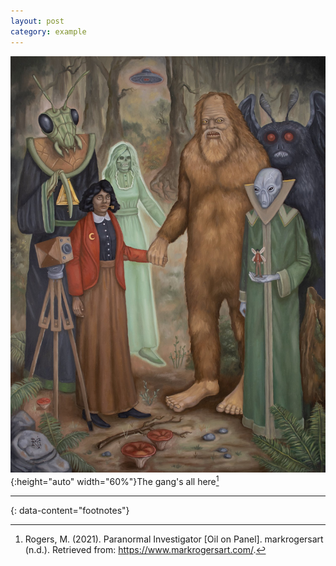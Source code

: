 ```yaml
---
layout: post
category: example
---
```


![paranormal investigator](..\assets\images\paranormalinvestigator.jpg){:height="auto" width="60%"}The gang's all here[^1]


---
{: data-content="footnotes"}

[^1]: Rogers, M. (2021). Paranormal Investigator [Oil on Panel]. markrogersart (n.d.). Retrieved from: https://www.markrogersart.com/.

